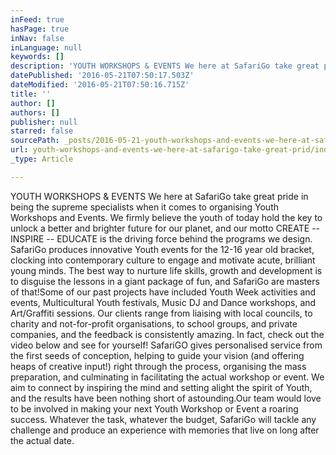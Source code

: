 ```yaml
---
inFeed: true
hasPage: true
inNav: false
inLanguage: null
keywords: []
description: 'YOUTH WORKSHOPS & EVENTS We here at SafariGo take great pride in being the supreme specialists when it comes to organising Youth Workshops and Events. We firmly believe the youth of today hold the key to unlock a better and brighter future for our planet, and our motto CREATE – INSPIRE – EDUCATE is the driving force behind the programs we design. SafariGo produces innovative Youth events for the 12-16 year old bracket, clocking into contemporary culture to engage and motivate acute, brilliant young minds. The best way to nurture life skills, growth and development is to disguise the lessons in a giant package of fun, and SafariGo are masters of that!Some of our past projects have included Youth Week activities and events, Multicultural Youth festivals, Music DJ and Dance workshops, and Art/Graffiti sessions. Our clients range from liaising with local councils, to charity and not-for-profit organisations, to school groups, and private companies, and the feedback is consistently amazing. In fact, check out the video below and see for yourself! SafariGO gives personalised service from the first seeds of conception, helping to guide your vision (and offering heaps of creative input!) right through the process, organising the mass preparation, and culminating in facilitating the actual workshop or event. We aim to connect by inspiring the mind and setting alight the spirit of Youth, and the results have been nothing short of astounding.Our team would love to be involved in making your next Youth Workshop or Event a roaring success. Whatever the task, whatever the budget, SafariGo will tackle any challenge and produce an experience with memories that live on long after the actual date.'
datePublished: '2016-05-21T07:50:17.503Z'
dateModified: '2016-05-21T07:50:16.715Z'
title: ''
author: []
authors: []
publisher: null
starred: false
sourcePath: _posts/2016-05-21-youth-workshops-and-events-we-here-at-safarigo-take-great-prid.md
url: youth-workshops-and-events-we-here-at-safarigo-take-great-prid/index.html
_type: Article

---
```

YOUTH WORKSHOPS & EVENTS We here at SafariGo take great pride in being the supreme specialists when it comes to organising Youth Workshops and Events. We firmly believe the youth of today hold the key to unlock a better and brighter future for our planet, and our motto CREATE -- INSPIRE -- EDUCATE is the driving force behind the programs we design. SafariGo produces innovative Youth events for the 12-16 year old bracket, clocking into contemporary culture to engage and motivate acute, brilliant young minds. The best way to nurture life skills, growth and development is to disguise the lessons in a giant package of fun, and SafariGo are masters of that!Some of our past projects have included Youth Week activities and events, Multicultural Youth festivals, Music DJ and Dance workshops, and Art/Graffiti sessions. Our clients range from liaising with local councils, to charity and not-for-profit organisations, to school groups, and private companies, and the feedback is consistently amazing. In fact, check out the video below and see for yourself! SafariGO gives personalised service from the first seeds of conception, helping to guide your vision (and offering heaps of creative input!) right through the process, organising the mass preparation, and culminating in facilitating the actual workshop or event. We aim to connect by inspiring the mind and setting alight the spirit of Youth, and the results have been nothing short of astounding.Our team would love to be involved in making your next Youth Workshop or Event a roaring success. Whatever the task, whatever the budget, SafariGo will tackle any challenge and produce an experience with memories that live on long after the actual date.